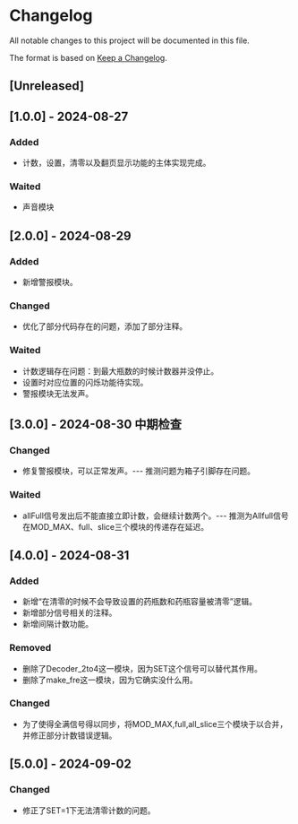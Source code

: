# Changelog
All notable changes to this project will be documented in this file.

The format is based on [Keep a Changelog](https://keepachangelog.com/en/1.0.0/).

## [Unreleased]

## [1.0.0] - 2024-08-27
### Added
- 计数，设置，清零以及翻页显示功能的主体实现完成。

### Waited
- 声音模块

## [2.0.0] - 2024-08-29
### Added
- 新增警报模块。

### Changed
- 优化了部分代码存在的问题，添加了部分注释。

### Waited
- 计数逻辑存在问题：到最大瓶数的时候计数器并没停止。
- 设置时对应位置的闪烁功能待实现。
- 警报模块无法发声。

## [3.0.0] - 2024-08-30 中期检查

### Changed
- 修复警报模块，可以正常发声。--- 推测问题为箱子引脚存在问题。

### Waited
- allFull信号发出后不能直接立即计数，会继续计数两个。--- 推测为Allfull信号在MOD_MAX、full、slice三个模块的传递存在延迟。

## [4.0.0] - 2024-08-31

### Added

- 新增“在清零的时候不会导致设置的药瓶数和药瓶容量被清零”逻辑。
- 新增部分信号相关的注释。
- 新增间隔计数功能。

### Removed

- 删除了Decoder_2to4这一模块，因为SET这个信号可以替代其作用。
- 删除了make_fre这一模块，因为它确实没什么用。

### Changed

- 为了使得全满信号得以同步，将MOD_MAX,full,all_slice三个模块于以合并，并修正部分计数错误逻辑。


## [5.0.0] - 2024-09-02

### Changed
- 修正了SET=1下无法清零计数的问题。